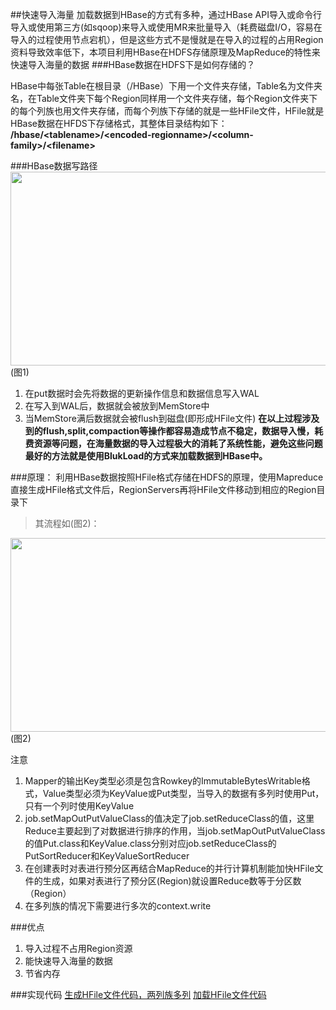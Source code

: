 ##快速导入海量
加载数据到HBase的方式有多种，通过HBase API导入或命令行导入或使用第三方(如sqoop)来导入或使用MR来批量导入（耗费磁盘I/O，容易在导入的过程使用节点宕机），但是这些方式不是慢就是在导入的过程的占用Region资料导致效率低下，本项目利用HBase在HDFS存储原理及MapReduce的特性来快速导入海量的数据
###HBase数据在HDFS下是如何存储的？

HBase中每张Table在根目录（/HBase）下用一个文件夹存储，Table名为文件夹名，在Table文件夹下每个Region同样用一个文件夹存储，每个Region文件夹下的每个列族也用文件夹存储，而每个列族下存储的就是一些HFile文件，HFile就是HBase数据在HFDS下存储格式，其整体目录结构如下：
**/hbase/\<tablename>/\<encoded-regionname>/\<column-family>/\<filename>**

###HBase数据写路径
<img src="https://github.com/MOBIN-F/TravelPriceComparison/blob/master/HBase_write_path.png" width="600" height="310"/>
                                       (图1)  
1. 在put数据时会先将数据的更新操作信息和数据信息写入WAL
2. 在写入到WAL后，数据就会被放到MemStore中
3. 当MemStore满后数据就会被flush到磁盘(即形成HFile文件)
**在以上过程涉及到的flush,split,compaction等操作都容易造成节点不稳定，数据导入慢，耗费资源等问题，在海量数据的导入过程极大的消耗了系统性能，避免这些问题最好的方法就是使用BlukLoad的方式来加载数据到HBase中。**

###原理：
利用HBase数据按照HFile格式存储在HDFS的原理，使用Mapreduce直接生成HFile格式文件后，RegionServers再将HFile文件移动到相应的Region目录下
>其流程如(图2)：

<img src="https://github.com/MOBIN-F/TravelPriceComparison/blob/master/BlukLoad.png" width="600" height="310"/>
                                       (图2)  

注意
1. Mapper的输出Key类型必须是包含Rowkey的ImmutableBytesWritable格式，Value类型必须为KeyValue或Put类型，当导入的数据有多列时使用Put，只有一个列时使用KeyValue
2. job.setMapOutPutValueClass的值决定了job.setReduceClass的值，这里Reduce主要起到了对数据进行排序的作用，当job.setMapOutPutValueClass的值Put.class和KeyValue.class分别对应job.setReduceClass的PutSortReducer和KeyValueSortReducer
3. 在创建表时对表进行预分区再结合MapReduce的并行计算机制能加快HFile文件的生成，如果对表进行了预分区(Region)就设置Reduce数等于分区数（Region）
4. 在多列族的情况下需要进行多次的context.write

###优点
1. 导入过程不占用Region资源
2. 能快速导入海量的数据
3. 节省内存

###实现代码
[生成HFile文件代码，两列族多列](https://github.com/MOBIN-F/TravelPriceComparison/blob/master/src/main/java/com/mobin/putDataToHBase/GenerateHFile.java)
[加载HFile文件代码](https://github.com/MOBIN-F/TravelPriceComparison/blob/master/src/main/java/com/mobin/putDataToHBase/LoadIncrementalHFileToHBase.java)